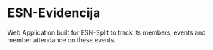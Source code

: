 # ESN-Evidencija

Web Application built for ESN-Split to track its members, events and member attendance on these events.

